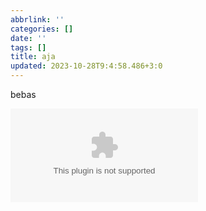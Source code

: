 ```yaml
---
abbrlink: ''
categories: []
date: ''
tags: []
title: aja
updated: 2023-10-28T9:4:58.486+3:0
---
```

bebas

![king.zadisia.com](king.zadisia.com)
